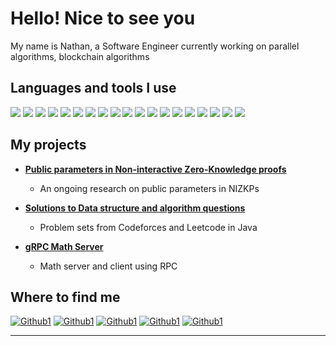 # Hello! Nice to see you

My name is Nathan, a Software Engineer currently working on parallel algorithms, blockchain algorithms

## Languages and tools I use

  ![ ](https://img.shields.io/badge/-TypeScript-007ACC?style=flat-square&logo=typescript&logoColor=white) ![ ](https://img.shields.io/badge/-Python-430098?style=flat-square&logo=python&logoColor=white) ![ ](https://img.shields.io/badge/Java-%23ED8B00.svg?style=flat-square&logo=openjdk&logoColor=white) ![ ](https://img.shields.io/badge/-Ruby-764ABC?style=flat-square&logo=ruby&logoColor=white) ![ ](https://img.shields.io/badge/C++-%2300599C.svg?style=flat-square&logo=c%2B%2B&logoColor=white) ![ ](https://img.shields.io/badge/-Bash-B7178C?style=flat-square&logo=gnu-bash&logoColor=white) ![ ](https://img.shields.io/badge/Linux-FCC624?style=flat-square&logo=linux&logoColor=white) ![ ](https://img.shields.io/badge/-GraphQL-E10098?style=flat-square&logo=graphql&logoColor=white) ![ ](https://img.shields.io/badge/Docker-%230db7ed.svg?style=flat-square&logo=docker&logoColor=white) ![ ](https://img.shields.io/badge/-Git-F05032?style=flat-square&logo=git&logoColor=white) ![ ](https://img.shields.io/badge/AWS-%23FF9900.svg?style=flat-square&logo=amazon-aws&logoColor=white) ![ ](https://img.shields.io/badge/Spring-%236DB33F.svg?style=flat-square&logo=spring&logoColor=white) ![ ](https://img.shields.io/badge/-NestJs-ea2845?style=flat-square&logo=nestjs&logoColor=white) ![ ](https://img.shields.io/badge/-Angular-DD0031?style=flat-square&logo=angular&logoColor=white) ![ ](https://img.shields.io/badge/-NPM-CB3837?style=flat-square&logo=npm&logoColor=white) ![ ](https://img.shields.io/badge/-HTML5-E34F26?style=flat-square&logo=html5&logoColor=white) ![ ](https://img.shields.io/badge/-D3js-F9A03C?style=flat-square&logo=d3js&logoColor=white) ![ ](https://img.shields.io/badge/-MongoDB-13aa52?style=flat-square&logo=mongodb&logoColor=white) ![ ](https://img.shields.io/badge/-NodeJs-43853d?style=flat-square&logo=Nodejs&logoColor=white)

## My projects

- **[Public parameters in Non-interactive Zero-Knowledge proofs](https://github.com/nathan-g1/ni-zkp.git)**

  - An ongoing research on public parameters in NIZKPs

- **[Solutions to Data structure and algorithm questions](https://github.com/nathan-g1/ds-algo-problems.git)**

  - Problem sets from Codeforces and Leetcode in Java

- **[gRPC Math Server](https://github.com/nathan-g1/math-genius.git)**

  - Math server and client using RPC

<!-- TODO: Update latest posts here -->

<!-- ## My latest posts, talks and presentations

- **[Create Your First Ethereum Smart Contract With Remix IDE](https://github.com/nathan-g1/ni-zkp.git)**

  - Description of the post

- **[Create Your First Ethereum Smart Contract With Remix IDE](https://github.com/nathan-g1/ni-zkp.git)**

  - Description of the post -->
  
## Where to find me

[![Github1](https://img.shields.io/badge/GitHub-%2312100E.svg?&style=for-the-badge&logo=Github&logoColor=white)](https://github.com/nathan-sl) [![Github1](https://img.shields.io/badge/GitHub-%2312100E.svg?&style=for-the-badge&logo=Github&logoColor=white)](https://github.com/nathan-g1) [![Github1](https://img.shields.io/badge/twitter-%231DA1F2.svg?&style=for-the-badge&logo=twitter&logoColor=white)](https://twitter.com/NathanGetachewL) [![Github1](https://img.shields.io/badge/linkedin-%230077B5.svg?&style=for-the-badge&logo=linkedin&logoColor=white)](https://www.linkedin.com/in/nathangetachewlechamo) [![Github1](https://img.shields.io/badge/medium-%2312100E.svg?&style=for-the-badge&logo=medium&logoColor=white)](https://medium.com/@nathan.lechamo)

------------
